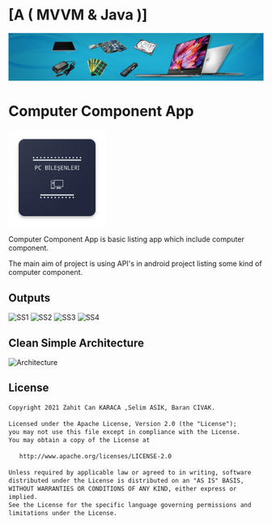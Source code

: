 # [A ( MVVM & Java )]

<p align="center">
<img src="https://github.com/Zahit-Can-Karaca/Android-Api-Usage/blob/main/images/banner.jpg"/>
</p>

# Computer Component App
![appicon](https://github.com/Zahit-Can-Karaca/Android-Api-Usage/blob/main/app/src/main/res/mipmap-xxxhdpi/ic_launcher.png)

Computer Component App is basic listing app which include computer component.

The main aim of project is using API's in android project listing some kind of computer component.

<h2 id="Outputs">Outputs</h2>
<p>
  <img height= "400"  src="https://github.com/Zahit-Can-Karaca/Android-Child-Development/blob/main/image/splashActivity.PNG" alt="SS1" />
  <img height= "400"  src="https://github.com/Zahit-Can-Karaca/Android-Child-Development/blob/main/image/mainActivity.PNG" alt="SS2" />
  <img height= "400"  src="https://github.com/Zahit-Can-Karaca/Android-Child-Development/blob/main/image/detailActivity.PNG" alt="SS3" />
  <img height= "400"  src="https://github.com/Zahit-Can-Karaca/Android-Child-Development/blob/main/image/questionActivity.PNG" alt="SS4" />
  
  
</p>

## Clean Simple Architecture
![Architecture](https://github.com/Zahit-Can-Karaca/Android-Api-Usage/blob/main/images/yap%C4%B1.JPG)



License
--------


    Copyright 2021 Zahit Can KARACA ,Selim ASIK, Baran CIVAK.

    Licensed under the Apache License, Version 2.0 (the "License");
    you may not use this file except in compliance with the License.
    You may obtain a copy of the License at

       http://www.apache.org/licenses/LICENSE-2.0

    Unless required by applicable law or agreed to in writing, software
    distributed under the License is distributed on an "AS IS" BASIS,
    WITHOUT WARRANTIES OR CONDITIONS OF ANY KIND, either express or implied.
    See the License for the specific language governing permissions and
    limitations under the License.
